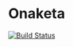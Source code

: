 # Onaketa

[![Build Status](https://github.com/icweaver/Onaketa.jl/actions/workflows/CI.yml/badge.svg?branch=main)](https://github.com/icweaver/Onaketa.jl/actions/workflows/CI.yml?query=branch%3Amain)
